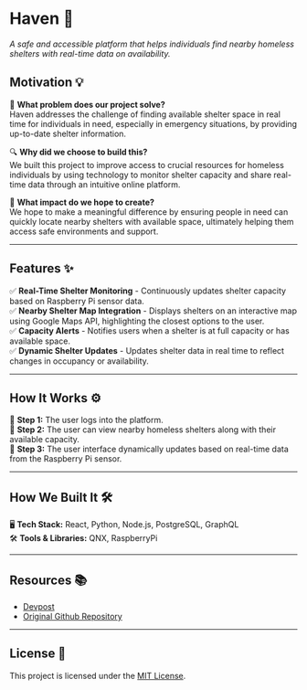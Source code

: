 # **Haven 🏡**  
_A safe and accessible platform that helps individuals find nearby homeless shelters with real-time data on availability._

## **Motivation 💡**  
💭 **What problem does our project solve?**  
Haven addresses the challenge of finding available shelter space in real time for individuals in need, especially in emergency situations, by providing up-to-date shelter information.

🔍 **Why did we choose to build this?**  
We built this project to improve access to crucial resources for homeless individuals by using technology to monitor shelter capacity and share real-time data through an intuitive online platform.

🚀 **What impact do we hope to create?**  
We hope to make a meaningful difference by ensuring people in need can quickly locate nearby shelters with available space, ultimately helping them access safe environments and support.

---

## **Features ✨**  
✅ **Real-Time Shelter Monitoring** - Continuously updates shelter capacity based on Raspberry Pi sensor data.  
✅ **Nearby Shelter Map Integration** - Displays shelters on an interactive map using Google Maps API, highlighting the closest options to the user.  
✅ **Capacity Alerts** - Notifies users when a shelter is at full capacity or has available space.  
✅ **Dynamic Shelter Updates** - Updates shelter data in real time to reflect changes in occupancy or availability.  

---


## **How It Works ⚙️**  

🔹 **Step 1:** The user logs into the platform.  
🔹 **Step 2:** The user can view nearby homeless shelters along with their available capacity.  
🔹 **Step 3:** The user interface dynamically updates based on real-time data from the Raspberry Pi sensor.   

---

## **How We Built It 🛠️**  
🖥️ **Tech Stack:** React, Python, Node.js, PostgreSQL, GraphQL  
🛠️ **Tools & Libraries:** QNX, RaspberryPi

---


## **Resources 📚**  
- [Devpost](https://devpost.com/software/haven-t87sv3)  
- [Original Github Repository](https://github.com/Hermit20)  

---

## **License 📝**  
This project is licensed under the [MIT License](./LICENSE).
